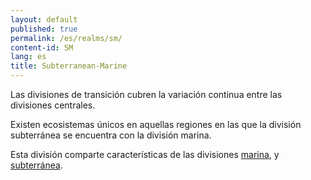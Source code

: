 ```yaml
---
layout: default
published: true
permalink: /es/realms/sm/
content-id: SM
lang: es
title: Subterranean-Marine
---
```


Las divisiones de transición cubren la variación continua entre las divisiones centrales.

Existen ecosistemas únicos en aquellas regiones en las que la división subterránea se encuentra con la división marina.

Esta división comparte características de las divisiones [marina](/explore/realms/M), y [subterránea](/explore/realms/S).
